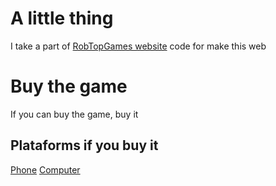 # A little thing
I take a part of [RobTopGames website](https://robtopgames.com) code for make this web
# Buy the game
If you can buy the game, buy it
## Plataforms if you buy it
[Phone](https://play.google.com/store/apps/details?id=com.robtopx.geometryjump)
[Computer](https://store.steampowered.com/app/322170/Geometry_Dash/?l=english)
